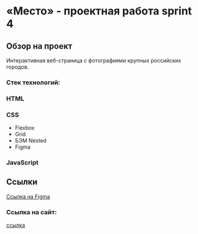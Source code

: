 # «Место» - проектная работа sprint 4

## Обзор на проект
Интерактивная веб-страница с фотографиями крупных российских городов. 

### Стек технологий:

### HTML

### CSS

* Flexbox
* Grid
* БЭМ Nested
* Figma

### JavaScript

## Ссылки

[Ссылка на Figma](https://www.figma.com/file/2cn9N9jSkmxD84oJik7xL7/JavaScript.-Sprint-4?node-id=0%3A1)

### Ссылка на сайт:
[ссылка](https://maria17082004.github.io/mesto-project-bootcamp/)
